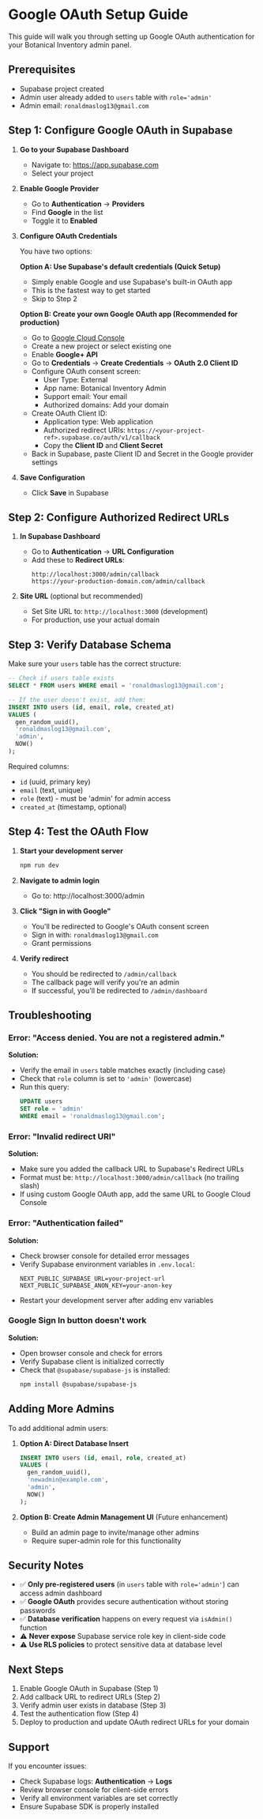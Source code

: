 # Google OAuth Setup Guide

This guide will walk you through setting up Google OAuth authentication for your Botanical Inventory admin panel.

## Prerequisites

- Supabase project created
- Admin user already added to `users` table with `role='admin'`
- Admin email: `ronaldmaslog13@gmail.com`

## Step 1: Configure Google OAuth in Supabase

1. **Go to your Supabase Dashboard**
   - Navigate to: https://app.supabase.com
   - Select your project

2. **Enable Google Provider**
   - Go to **Authentication** → **Providers**
   - Find **Google** in the list
   - Toggle it to **Enabled**

3. **Configure OAuth Credentials**
   
   You have two options:

   **Option A: Use Supabase's default credentials (Quick Setup)**
   - Simply enable Google and use Supabase's built-in OAuth app
   - This is the fastest way to get started
   - Skip to Step 2

   **Option B: Create your own Google OAuth app (Recommended for production)**
   - Go to [Google Cloud Console](https://console.cloud.google.com)
   - Create a new project or select existing one
   - Enable **Google+ API**
   - Go to **Credentials** → **Create Credentials** → **OAuth 2.0 Client ID**
   - Configure OAuth consent screen:
     - User Type: External
     - App name: Botanical Inventory Admin
     - Support email: Your email
     - Authorized domains: Add your domain
   - Create OAuth Client ID:
     - Application type: Web application
     - Authorized redirect URIs: `https://<your-project-ref>.supabase.co/auth/v1/callback`
     - Copy the **Client ID** and **Client Secret**
   - Back in Supabase, paste Client ID and Secret in the Google provider settings

4. **Save Configuration**
   - Click **Save** in Supabase

## Step 2: Configure Authorized Redirect URLs

1. **In Supabase Dashboard**
   - Go to **Authentication** → **URL Configuration**
   - Add these to **Redirect URLs**:
     ```
     http://localhost:3000/admin/callback
     https://your-production-domain.com/admin/callback
     ```

2. **Site URL** (optional but recommended)
   - Set Site URL to: `http://localhost:3000` (development)
   - For production, use your actual domain

## Step 3: Verify Database Schema

Make sure your `users` table has the correct structure:

```sql
-- Check if users table exists
SELECT * FROM users WHERE email = 'ronaldmaslog13@gmail.com';

-- If the user doesn't exist, add them:
INSERT INTO users (id, email, role, created_at)
VALUES (
  gen_random_uuid(),
  'ronaldmaslog13@gmail.com',
  'admin',
  NOW()
);
```

Required columns:
- `id` (uuid, primary key)
- `email` (text, unique)
- `role` (text) - must be 'admin' for admin access
- `created_at` (timestamp, optional)

## Step 4: Test the OAuth Flow

1. **Start your development server**
   ```bash
   npm run dev
   ```

2. **Navigate to admin login**
   - Go to: http://localhost:3000/admin

3. **Click "Sign in with Google"**
   - You'll be redirected to Google's OAuth consent screen
   - Sign in with: `ronaldmaslog13@gmail.com`
   - Grant permissions

4. **Verify redirect**
   - You should be redirected to `/admin/callback`
   - The callback page will verify you're an admin
   - If successful, you'll be redirected to `/admin/dashboard`

## Troubleshooting

### Error: "Access denied. You are not a registered admin."

**Solution:**
- Verify the email in `users` table matches exactly (including case)
- Check that `role` column is set to `'admin'` (lowercase)
- Run this query:
  ```sql
  UPDATE users 
  SET role = 'admin' 
  WHERE email = 'ronaldmaslog13@gmail.com';
  ```

### Error: "Invalid redirect URI"

**Solution:**
- Make sure you added the callback URL to Supabase's Redirect URLs
- Format must be: `http://localhost:3000/admin/callback` (no trailing slash)
- If using custom Google OAuth app, add the same URL to Google Cloud Console

### Error: "Authentication failed"

**Solution:**
- Check browser console for detailed error messages
- Verify Supabase environment variables in `.env.local`:
  ```env
  NEXT_PUBLIC_SUPABASE_URL=your-project-url
  NEXT_PUBLIC_SUPABASE_ANON_KEY=your-anon-key
  ```
- Restart your development server after adding env variables

### Google Sign In button doesn't work

**Solution:**
- Open browser console and check for errors
- Verify Supabase client is initialized correctly
- Check that `@supabase/supabase-js` is installed:
  ```bash
  npm install @supabase/supabase-js
  ```

## Adding More Admins

To add additional admin users:

1. **Option A: Direct Database Insert**
   ```sql
   INSERT INTO users (id, email, role, created_at)
   VALUES (
     gen_random_uuid(),
     'newadmin@example.com',
     'admin',
     NOW()
   );
   ```

2. **Option B: Create Admin Management UI** (Future enhancement)
   - Build an admin page to invite/manage other admins
   - Require super-admin role for this functionality

## Security Notes

- ✅ **Only pre-registered users** (in `users` table with `role='admin'`) can access admin dashboard
- ✅ **Google OAuth** provides secure authentication without storing passwords
- ✅ **Database verification** happens on every request via `isAdmin()` function
- ⚠️ **Never expose** Supabase service role key in client-side code
- ⚠️ **Use RLS policies** to protect sensitive data at database level

## Next Steps

1. Enable Google OAuth in Supabase (Step 1)
2. Add callback URL to redirect URLs (Step 2)
3. Verify admin user exists in database (Step 3)
4. Test the authentication flow (Step 4)
5. Deploy to production and update OAuth redirect URLs for your domain

## Support

If you encounter issues:
- Check Supabase logs: **Authentication** → **Logs**
- Review browser console for client-side errors
- Verify all environment variables are set correctly
- Ensure Supabase SDK is properly installed
